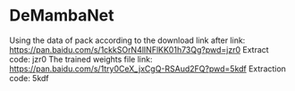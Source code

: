 # DeMambaNet
Using the data of pack according to the download link after link: https://pan.baidu.com/s/1ckkSOrN4lINFlKK01h73Qg?pwd=jzr0 Extract code: jzr0
The trained weights file link: https://pan.baidu.com/s/1try0CeX_jxCgQ-RSAud2FQ?pwd=5kdf Extraction code: 5kdf
